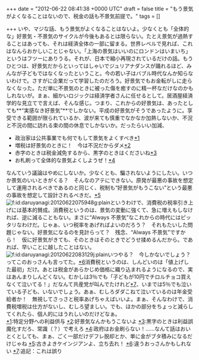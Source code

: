 
+++
date = "2012-06-22 08:41:38 +0000 UTC"
draft = false
title = "もう景気がよくなることはないので、税金の話も不景気前提で。"
tags = []

+++
いや、マジな話、もう景気がよくなることはないよ。少なくとも「全体的な」好景気・不景気のサイクルが今後もあるとは限らない。たとえ景気が過熱することはあっても、それは経済全体の一部に留まる。世界レベルで見れば、これはなんらおかしいことじゃない。「上海の景気はいいのにロンドンはいまいち」というはフツーにありうる。それが、日本で縮小再現されているだけの話。もうひとつは、好景気だからといってはしゃいでジュリアナダンスが踊れるほど、みんなが子どもではなくなったということ。今の若い子はバブル時代なんか知らないわけで。さすがに企業だって学習したのだろう。好景気でもお金転がしに走らなくなった。ただ単に不景気のときに被った傷を癒すのに精一杯なだけなのかもしれないが。まぁ、細かいロジックは経済学者さんに任せるとして。居酒屋経済学的な見立てで言えば、そんな感じ。つまり、これからの好景気は、あったとしても**“実感なき好景気”**でしかない。平成の好景気がそうであったように。享受できる範囲が限られているか、波が来ても慎重でなかなか加熱しないか、不況と不況の間に訪れる束の間の休息でしかないか。だったらいい加減、

<ul>
<li>政治家は公共事業でも何でもして景気をよくすべき<a href="#f1" name="fn1" title="特定分野への利益供与">*1</a></li>
<li>増税は好景気のときに！　今は不況だからダメ<a href="#f2" name="fn2" title="好景気なんかもうこないよ">*2</a></li>
<li>赤字のときは税金減免するから、黒字のときはくださいね<a href="#f3" name="fn3" title="黒字のときは利益誤魔化すだろ、常識（？）で考えろ">*3</a></li>
<li>お札刷って全体的な景気よくしようぜ！<a href="#f4" name="fn4" title="政府はお金刷らない！……なんて話はおいとくとしても、まぁ、ごく一部だけデフレ脱却とか、単に金がブタ積みになるだけじゃね">*4</a></li>
</ul>なんていう議論はやめにしないか。少なくとも、騙されないようにしたい。いつか景気のいいときがくる？　そんなのアテにできない。原発が最悪の事故を想定して運用されるべきであるのと同じく、税制も“好景気がもうこない”という最悪の事故を想定して設計されるべきだ。<a href="#f5" name="fn5" title="古きよきケインジアンよ、立ち去れ！">*5</a><img src="http://cdn-ak.f.st-hatena.com/images/fotolife/d/daruyanagi/20120622/20120622075948.gif" alt="f:id:daruyanagi:20120622075948g:plain" title="f:id:daruyanagi:20120622075948g:plain" class="hatena-fotolife"/>というわけで、消費税の税率引き上げには基本的賛成。消費税というのは、景気の変動に強くて、急に増えもしなければ、逆に減ることもない。まさに“Always 不景気”なこれからの時代にはピッタリなわけだ。じゃぁ、いつ税率をあげればよいのだろう？　それもたいした問題じゃない。好景気になるのを見計らって？　残念、“Always 不景気”ですから！　仮に好景気がきても、そのときはそのときでどうせ揉めるんだから。であれば、早いことに越したことはない。<img src="http://cdn-ak.f.st-hatena.com/images/fotolife/d/daruyanagi/20120622/20120622083129.jpg" alt="f:id:daruyanagi:20120622083129j:plain" title="f:id:daruyanagi:20120622083129j:plain" class="hatena-fotolife"/>いつやる？　今しかないでしょう？　ってこのおっさんも言ってた。<a href="#f6" name="fn6" title="違うおっさんかもしれない">*6</a>消費税というのは、しんどいのは「値上げした最初」だけ。あとは税金があらかじめ価格に織り込まれるようになるので、実はあんまりしんどくない。むかしは3％でも「子どもが10円でチロルチョコ買えなくて泣いてる！」だなんて共産党が叫んでたけれど<a href="#f7" name="fn7" title="追記：これは誤り">*7</a>、いまでは5％でも泣いている子ども、いないでしょう。あぁ、むしろダダこねて泣いているのは年金受給者か！　無視してさっさと税率あげちゃえばいいよ。まぁ、そんなわけで、消費税増税は仕方がないし、むしろ望ましい。でも、ほかの部分をちょっと減らしてくれたら、個人的にはうれしいのだけどなぁ。
<div class="footnote">
<a href="#fn1" name="f1" class="footnote-number">*1</a><span class="footnote-delimiter">:</span><span class="footnote-text">特定分野への利益供与</span>
<a href="#fn2" name="f2" class="footnote-number">*2</a><span class="footnote-delimiter">:</span><span class="footnote-text">好景気なんかもうこないよ</span>
<a href="#fn3" name="f3" class="footnote-number">*3</a><span class="footnote-delimiter">:</span><span class="footnote-text">黒字のときは利益誤魔化すだろ、常識（？）で考えろ</span>
<a href="#fn4" name="f4" class="footnote-number">*4</a><span class="footnote-delimiter">:</span><span class="footnote-text">政府はお金刷らない！……なんて話はおいとくとしても、まぁ、ごく一部だけデフレ脱却とか、単に金がブタ積みになるだけじゃね</span>
<a href="#fn5" name="f5" class="footnote-number">*5</a><span class="footnote-delimiter">:</span><span class="footnote-text">古きよきケインジアンよ、立ち去れ！</span>
<a href="#fn6" name="f6" class="footnote-number">*6</a><span class="footnote-delimiter">:</span><span class="footnote-text">違うおっさんかもしれない</span>
<a href="#fn7" name="f7" class="footnote-number">*7</a><span class="footnote-delimiter">:</span><span class="footnote-text">追記：これは誤り</span>
</div>

